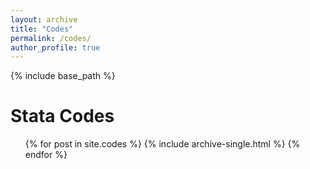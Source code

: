 ```yaml
---
layout: archive
title: "Codes"
permalink: /codes/
author_profile: true
---
```


{% include base_path %}

Stata Codes
======
  <ul>{% for post in site.codes %}
    {% include archive-single.html %}
  {% endfor %}</ul>
  

